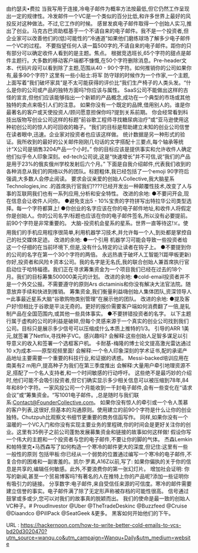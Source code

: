由约瑟夫•费拉 
 当我写用于连接,冷电子邮件为概率方法按最低,但它仍然工作呈现出一定的规律性。冷发邮件一个VC是一个类似的百分比低,和许多世界上最好的风投反对这种做法。不过,它工作的时候。 
 感冒发疯电子邮件取得一个创始人实习,推出了创业。马克古巴资助框基于一个不请自来的电子邮件。我不是一个投资者,但企业家可以改善他们的(低)可能性的“冷通道”如果他们磨练球场了解多少电子邮件一个VC的过程。 
 不要指望任何人读一篇500字的,不请自来的电子邮件。距你的只有部分可以确定收件人看到的是主题。焦点。 
 根据竞选班长,65个字符的甜点是邮件主题行。大多数的移动客户端都不慷慨,在50个字符删除消息。Pre-header文本、代码片段可以看到除了主题,范围从40 - 90个字符。如何推销你的公司如果你有,最多90个字符? 
 这里有一些小贴士:将军 
 防守球的时候作为一个作家,一个主题,上面写着“我们破坏家具”是不太可能获得的评价比“我们生产椅子的人类头发。“什么是你的公司或产品的独特方面吗?你应该与属性。 
 SaaS公司不能做出这样的古怪的宣言,但他们应该能够指出一个新颖的产品概念,成功在一个典型的市场或其他独特的卖点来吸引人们的注意。 
 如果你没有一个既定的品牌,借用别人的。谁是你最著名的客户或天使投资人/顾问愿意担保你吗?提到关系前期。 
 你会经常看到科技出版物写创业公司这样的标题“前谷歌工程师寻找糖尿病治疗”或“亚马逊使用这种初创公司的惊人的可回收的箱子。“我们的目标是帮助建立未知的创业公司信誉在读者眼中,迅速。企业家对投资者也应该这样做。 
 统计数据是另一种形式的验证。我所收到的最好的公关邮件刚刚几句话的文字搭配十三要点,每个轴承等统计“X公司是销售3204产品一个小时。” 
 你的目标应该是提供事实和允许收件人确定他们似乎令人印象深刻。ed-tech公司说,这是“快速增长”并不可信,说“我们的产品是用于23%的俄亥俄州学校发射后六个月。” 
 下面是自我介绍邮件,代表我们收到的各种消息从我们的网络以外的团队。标题粗体,我已经包括了一个emoji 90字符后强调,大多数人会停止阅读。 
 要求会议亲爱的创始人Collective,我大脑星系Technologies,inc .的首席执行官我们????已经开发出一种颠覆性技术,改变了人与事的互联网我们也有一系列应用,分析和安全特性。 
 改进的余地: 
 ●不要问开会,现在信息会让收件人问你。 
 ●避免支出5 - 10%宝贵的字符拼写出特拉华公司类型选择。每一个字符都算上! 
 ●你创业的名字应该在你的电子邮件地址,和收件人将假定你是创始人。你的公司名字/标题也应该在你的电子邮件签名,所以没有必要提前。前90个字符是非常重要的。 
 大脑-投资机会星系的星系。世界一直等待这!☠️。使用我们的手机应用程序很简单,利用机器学习技术,并允许每一个人,到处都是掌控自己的社交媒体足迹。 
 改进的余地: 
 ●一个引用 
 机器学习可能会导致一些投资者给这一个仔细的在当前环境下,但是,没有什么特定的让读者在钩子上。 
 ●不要提到你的公司的名字在第一个30个字符的两倍。 
 永远热衷于破坏人工智能?(距甲板更新)你好,投资者和风险⚱️资本公司。我的名字是无名氏,我的联合创始人兼首席执行官启动位于哈特福德。我们正在寻求筹集资金为一个项目我们已经在过去的18个月。我们的目标筹集500000美元的计划。 
 改进的余地: 
 ●cold-email投资者并不是一个外交公报。不需要遵守的原则Ars dictaminis和你没有解决大法官法院。随意放弃手续和快进到推销。 
 筹集资金,我们衡量利益嗨创始人集体团队,资深领导人⚰️️此事最近星系大脑“谷歌购物类别管理”在展示他的团队。 
 改进的余地: 
 ●提及客户好!但相比于谷歌是平淡无奇的。更好的报价需要客户端如何消费翻了一倍,是轧制产品在全国范围内,或其他一些具体事实。 
 ●不要拼错投资者的名字。 
 以下主题行属于虚构的公司的利益是破碎,但每个灵感来源于一个真实的创业公司找到我们公司。目标只是展示多少信号可以压缩成什么本质上推特的1/3。 
 引导的ARR 1美元,就签署了Netflix,寻找种子VC。感兴趣吗? 
 会解释:这些创始人足智多谋足以引导意义的收入和签署一个选框客户机。 
 卡耐基-梅隆的博士论文提高激光雷达通过10 x为成本——原型视频里面! 
 会解释:一个令人印象深刻的学术证书,配的承诺产品地址主要需要一个重要的科技行业,和证据的诱惑。 
 Messi-backed培训应用在南美有2 m用户,提高种子为我们在第三季度推出 
 会解释:大量用户牵引地理资源不足,搭配了一个名人支持者,和一个时间敏感的行动呼吁。 
 这些绝不是最巧妙的介绍时,他们可能不会吸引投资者,但它们确实显示多少相关信息可以被压缩到78年,84年和89个字符。一家风投公司一个月能收到一千封电子邮件,会有一些变化在“请求会议”或“筹集资金。“写1001电子邮件。,总是随时与我们联系:Contact@FounderCollective.com。 
 如果你没有惊人的牵引或一个令人羡慕的客户列表,这很好,但基本的沟通原则。使用建立的前90个字符是什么让你的创业独特。Chutzpuh比观察文书细节更重要的商务信函写作。 
 同样,如果你没有一个温暖的一个VC入门和你没有实现主要业务的里程碑,你的时间会是更好关注你的创业。这里有35例子之前公司蓬勃发展募集资金和链接的故事如何这样做! 
 假设你写一个伟大的主题和一个投资者与您的电子邮件,不要让你的脚的气体。 
 杰森Lemkin和帕特里克•马西森写了如何构造一个寒冷的邮件更大的深度,但记住:这里有一些一般性的原则 
 包括甲板:你已经从一个弱势的位置通过编写一个寒冷的电子邮件,不复合你的困难和一副害羞的。凯尔·罗素,A16Z以前,写了: 
 如果你偏执的关于你的信息是共享的,编辑任何敏感。此外,不要浪费你的第一张幻灯片。 
 增加社会证明: 
 你写的新闻,甚至一个贸易博客吗?有著名的人在推特上你的产品呢?添加一些证明你有吸引力的链接。 
 分享数字:电子邮件,来自受信任来源的可信度。寒冷的邮件需要建立信誉的事实。电子邮件满了除了无定形声称被存档的可能性很高。 
 信号通过鼓掌或多或少,您可以对我们的故事真的脱颖而出。 
 我们的使命是最一致的创始人VC种子。# ProudInvestor @Uber @TheTradeDeskinc @Buzzfeed @Cruise @Diaandco @PillPack @SeatGeek &更多。 
 黑客如何开始他们的下午。 
  
  
 URL : https://hackernoon.com/how-to-write-better-cold-emails-to-vcs-bd20d3020470?utm_source=wanqu.co&utm_campaign=Wanqu+Daily&utm_medium=website